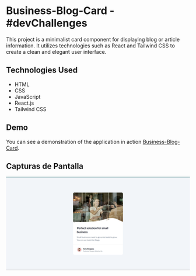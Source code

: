 # Business-Blog-Card - #devChallenges

This project is a minimalist card component for displaying blog or article information. It utilizes technologies such as React and Tailwind CSS to create a clean and elegant user interface.

## Technologies Used
- HTML
- CSS
- JavaScript
- React.js
- Tailwind CSS

## Demo

You can see a demonstration of the application in action [Business-Blog-Card](https://ibrahim-003.github.io/minimal-blog-card/).

## Capturas de Pantalla

![Presentacion desktop](./src/assets/desktop-view.png)
